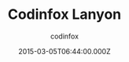 ---
layout: JamstackTheme
title: Codinfox Lanyon
github: https://github.com/codinfox/codinfox-lanyon
demo: https://codinfox.github.io/
author: codinfox
ssg: Jekyll
date: 2015-03-05T06:44:00.000Z
description: Another jekyll templated based on lanyon
stale: true
---